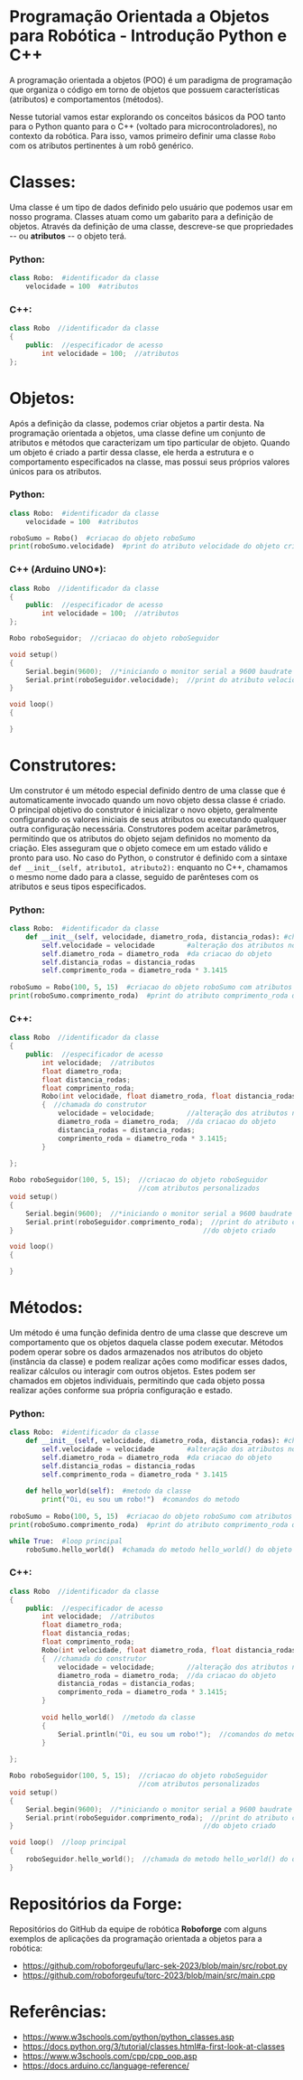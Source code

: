 # Programação Orientada a Objetos para Robótica - Introdução Python e C++

A programação orientada a objetos (POO) é um paradigma de programação que organiza o código em torno de objetos que possuem características (atributos) e comportamentos (métodos).

Nesse tutorial vamos estar explorando os conceitos básicos da POO tanto para o Python quanto para o C++ (voltado para microcontroladores), no contexto da robótica. Para isso, vamos primeiro definir uma classe `Robo` com os atributos pertinentes à um robô genérico.

# Classes:

Uma classe é um tipo de dados definido pelo usuário que podemos usar em nosso programa. Classes atuam como um gabarito para a definição de objetos. Através da definição de uma classe, descreve-se que propriedades -- ou **atributos** -- o objeto terá.

### Python:

```python
class Robo:  #identificador da classe
    velocidade = 100  #atributos
```

### C++:

```cpp
class Robo  //identificador da classe
{
	public:  //especificador de acesso
		int velocidade = 100;  //atributos
};
```

# Objetos:

Após a definição da classe, podemos criar objetos a partir desta. Na programação orientada a objetos, uma classe define um conjunto de atributos e métodos que caracterizam um tipo particular de objeto. Quando um objeto é criado a partir dessa classe, ele herda a estrutura e o comportamento especificados na classe, mas possui seus próprios valores únicos para os atributos.

### Python:

```python
class Robo:  #identificador da classe
    velocidade = 100  #atributos

roboSumo = Robo()  #criacao do objeto roboSumo
print(roboSumo.velocidade)  #print do atributo velocidade do objeto criado
```

### C++ (Arduino UNO*):

```cpp
class Robo  //identificador da classe
{
	public:  //especificador de acesso
		int velocidade = 100;  //atributos
};

Robo roboSeguidor;  //criacao do objeto roboSeguidor

void setup() 
{
	Serial.begin(9600);  //*iniciando o monitor serial a 9600 baudrate (UNO)
	Serial.print(roboSeguidor.velocidade);  //print do atributo velocidade do objeto criado
}

void loop()
{

}
```

# Construtores:

Um construtor é um método especial definido dentro de uma classe que é automaticamente invocado quando um novo objeto dessa classe é criado. O principal objetivo do construtor é inicializar o novo objeto, geralmente configurando os valores iniciais de seus atributos ou executando qualquer outra configuração necessária. Construtores podem aceitar parâmetros, permitindo que os atributos do objeto sejam definidos no momento da criação. Eles asseguram que o objeto comece em um estado válido e pronto para uso. No caso do Python, o construtor é definido com a sintaxe `def __init__(self, atributo1, atributo2):` enquanto no C++, chamamos o mesmo nome dado para a classe, seguido de parênteses com os atributos e seus tipos especificados.

### Python:

```python
class Robo:  #identificador da classe
    def __init__(self, velocidade, diametro_roda, distancia_rodas): #chamada do construtor
        self.velocidade = velocidade        #alteração dos atributos no momento
        self.diametro_roda = diametro_roda  #da criacao do objeto
        self.distancia_rodas = distancia_rodas
        self.comprimento_roda = diametro_roda * 3.1415
    
roboSumo = Robo(100, 5, 15)  #criacao do objeto roboSumo com atributos personalizados
print(roboSumo.comprimento_roda)  #print do atributo comprimento_roda do objeto criado
```

### C++:

```cpp
class Robo  //identificador da classe
{
	public:  //especificador de acesso
		int velocidade;  //atributos
		float diametro_roda;
		float distancia_rodas;
		float comprimento_roda;
		Robo(int velocidade, float diametro_roda, float distancia_rodas)
		{  //chamada do construtor
			velocidade = velocidade;        //alteração dos atributos no momento
			diametro_roda = diametro_roda;  //da criacao do objeto
			distancia_rodas = distancia_rodas;
			comprimento_roda = diametro_roda * 3.1415;
		}
		
};

Robo roboSeguidor(100, 5, 15);  //criacao do objeto roboSeguidor
                                //com atributos personalizados
void setup() 
{
	Serial.begin(9600);  //*iniciando o monitor serial a 9600 baudrate (UNO)
	Serial.print(roboSeguidor.comprimento_roda);  //print do atributo comprimento_roda
}                                               //do objeto criado

void loop() 
{

}
```

# Métodos:

Um método é uma função definida dentro de uma classe que descreve um comportamento que os objetos daquela classe podem executar. Métodos podem operar sobre os dados armazenados nos atributos do objeto (instância da classe) e podem realizar ações como modificar esses dados, realizar cálculos ou interagir com outros objetos. Estes podem ser chamados em objetos individuais, permitindo que cada objeto possa realizar ações conforme sua própria configuração e estado.

### Python:

```python
class Robo:  #identificador da classe
    def __init__(self, velocidade, diametro_roda, distancia_rodas): #chamada do construtor
        self.velocidade = velocidade        #alteração dos atributos no momento
        self.diametro_roda = diametro_roda  #da criacao do objeto
        self.distancia_rodas = distancia_rodas
        self.comprimento_roda = diametro_roda * 3.1415
    
    def hello_world(self):  #metodo da classe
        print("Oi, eu sou um robo!")  #comandos do metodo
    
roboSumo = Robo(100, 5, 15)  #criacao do objeto roboSumo com atributos personalizados
print(roboSumo.comprimento_roda)  #print do atributo comprimento_roda do objeto criado

while True:  #loop principal
    roboSumo.hello_world()  #chamada do metodo hello_world() do objeto criado
```

### C++:

```cpp
class Robo  //identificador da classe
{
	public:  //especificador de acesso
		int velocidade;  //atributos
		float diametro_roda;
		float distancia_rodas;
		float comprimento_roda;
		Robo(int velocidade, float diametro_roda, float distancia_rodas)
		{  //chamada do construtor
			velocidade = velocidade;        //alteração dos atributos no momento
			diametro_roda = diametro_roda;  //da criacao do objeto
			distancia_rodas = distancia_rodas;
			comprimento_roda = diametro_roda * 3.1415;
		}
		
		void hello_world()  //metodo da classe
		{
			Serial.println("Oi, eu sou um robo!");  //comandos do metodo
		}
		
};

Robo roboSeguidor(100, 5, 15);  //criacao do objeto roboSeguidor
                                //com atributos personalizados
void setup() 
{
	Serial.begin(9600);  //*iniciando o monitor serial a 9600 baudrate (UNO)
	Serial.print(roboSeguidor.comprimento_roda);  //print do atributo comprimento_roda
}                                               //do objeto criado

void loop()  //loop principal
{
	roboSeguidor.hello_world();  //chamada do metodo hello_world() do objeto criado
}
```

# Repositórios da Forge:

Repositórios do GitHub da equipe de robótica **Roboforge** com alguns exemplos de aplicações da programação orientada a objetos para a robótica:

- https://github.com/roboforgeufu/larc-sek-2023/blob/main/src/robot.py
- https://github.com/roboforgeufu/torc-2023/blob/main/src/main.cpp

# Referências:

- https://www.w3schools.com/python/python_classes.asp
- https://docs.python.org/3/tutorial/classes.html#a-first-look-at-classes
- https://www.w3schools.com/cpp/cpp_oop.asp
- https://docs.arduino.cc/language-reference/